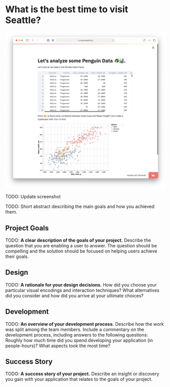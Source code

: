 # What is the best time to visit Seattle?

![A screenshot of your application. Could be a GIF.](screenshot.png)

TODO: Update screenshot

TODO: Short abstract describing the main goals and how you achieved them.

## Project Goals

TODO: **A clear description of the goals of your project.** Describe the question that you are enabling a user to answer. The question should be compelling and the solution should be focused on helping users achieve their goals. 

## Design

TODO: **A rationale for your design decisions.** How did you choose your particular visual encodings and interaction techniques? What alternatives did you consider and how did you arrive at your ultimate choices?

## Development

TODO: **An overview of your development process.** Describe how the work was split among the team members. Include a commentary on the development process, including answers to the following questions: Roughly how much time did you spend developing your application (in people-hours)? What aspects took the most time?

## Success Story

TODO:  **A success story of your project.** Describe an insight or discovery you gain with your application that relates to the goals of your project.
